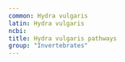 ```yaml
---
common: Hydra vulgaris
latin: Hydra vulgaris
ncbi: 
title: Hydra vulgaris pathways
group: "Invertebrates"
---
```

